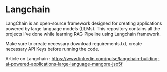 # Langchain
LangChain is an open-source framework designed for creating applications powered by large language models (LLMs).
This repository contains all the projects I've done while learning RAG Pipeline using Langchain framework.

Make sure to create necessary download requirements.txt, create necessary API Keys before running the code.

Article on Langchain : https://www.linkedin.com/pulse/langchain-building-ai-powered-applications-large-language-mangore-jso5f

